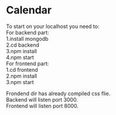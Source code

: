 # Calendar
To start on your localhost you need to:<br/>
  For backend part:<br/>
    1.install mongodb<br/>
    2.cd backend<br/>
    3.npm install<br/>
    4.npm start<br/>
  For frontend part:<br/>
    1.cd frontend<br/>
    2.npm install<br/>
    3.npm start<br/>
 
 Frondend dir has already compiled css flie.<br/>
 Backend will listen port 3000.<br/>
 Frontend will listen port 8000.
